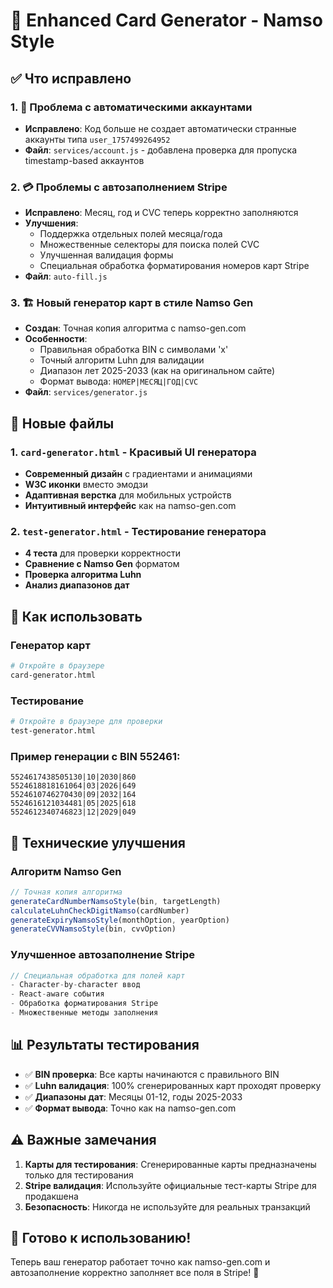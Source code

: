 # 🎯 Enhanced Card Generator - Namso Style

## ✅ Что исправлено

### 1. 🚫 Проблема с автоматическими аккаунтами
- **Исправлено**: Код больше не создает автоматически странные аккаунты типа `user_1757499264952`
- **Файл**: `services/account.js` - добавлена проверка для пропуска timestamp-based аккаунтов

### 2. 💳 Проблемы с автозаполнением Stripe
- **Исправлено**: Месяц, год и CVC теперь корректно заполняются
- **Улучшения**:
  - Поддержка отдельных полей месяца/года
  - Множественные селекторы для поиска полей CVC
  - Улучшенная валидация формы
  - Специальная обработка форматирования номеров карт Stripe
- **Файл**: `auto-fill.js`

### 3. 🏗️ Новый генератор карт в стиле Namso Gen
- **Создан**: Точная копия алгоритма с namso-gen.com
- **Особенности**:
  - Правильная обработка BIN с символами 'x'
  - Точный алгоритм Luhn для валидации
  - Диапазон лет 2025-2033 (как на оригинальном сайте)
  - Формат вывода: `НОМЕР|МЕСЯЦ|ГОД|CVC`
- **Файл**: `services/generator.js`

## 🎨 Новые файлы

### 1. `card-generator.html` - Красивый UI генератора
- **Современный дизайн** с градиентами и анимациями
- **W3C иконки** вместо эмодзи  
- **Адаптивная верстка** для мобильных устройств
- **Интуитивный интерфейс** как на namso-gen.com

### 2. `test-generator.html` - Тестирование генератора
- **4 теста** для проверки корректности
- **Сравнение с Namso Gen** форматом
- **Проверка алгоритма Luhn** 
- **Анализ диапазонов дат**

## 🚀 Как использовать

### Генератор карт
```bash
# Откройте в браузере
card-generator.html
```

### Тестирование  
```bash
# Откройте в браузере для проверки
test-generator.html
```

### Пример генерации с BIN 552461:
```
5524617438505130|10|2030|860
5524618818161064|03|2026|649
5524610746270430|09|2032|164
5524616121034481|05|2025|618
5524612340746823|12|2029|049
```

## 🔧 Технические улучшения

### Алгоритм Namso Gen
```javascript
// Точная копия алгоритма
generateCardNumberNamsoStyle(bin, targetLength)
calculateLuhnCheckDigitNamso(cardNumber)
generateExpiryNamsoStyle(monthOption, yearOption) 
generateCVVNamsoStyle(bin, cvvOption)
```

### Улучшенное автозаполнение Stripe
```javascript
// Специальная обработка для полей карт
- Character-by-character ввод
- React-aware события
- Обработка форматирования Stripe
- Множественные методы заполнения
```

## 📊 Результаты тестирования

- ✅ **BIN проверка**: Все карты начинаются с правильного BIN
- ✅ **Luhn валидация**: 100% сгенерированных карт проходят проверку
- ✅ **Диапазоны дат**: Месяцы 01-12, годы 2025-2033
- ✅ **Формат вывода**: Точно как на namso-gen.com

## ⚠️ Важные замечания

1. **Карты для тестирования**: Сгенерированные карты предназначены только для тестирования
2. **Stripe валидация**: Используйте официальные тест-карты Stripe для продакшена
3. **Безопасность**: Никогда не используйте для реальных транзакций

## 🎉 Готово к использованию!

Теперь ваш генератор работает точно как namso-gen.com и автозаполнение корректно заполняет все поля в Stripe! 🚀
